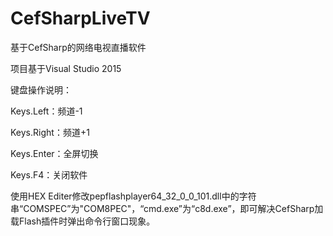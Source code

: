 # CefSharpLiveTV
基于CefSharp的网络电视直播软件

项目基于Visual Studio 2015

键盘操作说明：

Keys.Left：频道-1

Keys.Right：频道+1

Keys.Enter：全屏切换

Keys.F4：关闭软件

使用HEX Editer修改pepflashplayer64_32_0_0_101.dll中的字符串“COMSPEC”为"COM8PEC"，“cmd.exe”为“c8d.exe”，即可解决CefSharp加载Flash插件时弹出命令行窗口现象。
